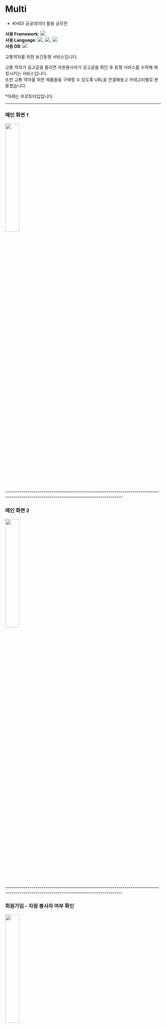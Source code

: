# Multi
* KHIDI 공공데이터 활용 공모전

**사용 Framework**: <img src="https://img.shields.io/badge/Django-3766AB?style=flat-square&logo=Django&logoColor=white"/>  
**사용 Language**: <img src="https://img.shields.io/badge/Python-3766AB?style=flat-square&logo=Python&logoColor=white"/>, <img src="https://img.shields.io/badge/HTML-3766AB?style=flat-square&logo=HTML&logoColor=white"/>, <img src="https://img.shields.io/badge/CSS-3766AB?style=flat-square&logo=CSS&logoColor=white"/>  
**사용 DB**: <img src="https://img.shields.io/badge/MariaDB-3766AB?style=flat-square&logo=MariaDB&logoColor=white"/>  

교통약자를 위한 보건동행 서비스입니다.

교통 약자가 공고글을 올리면 자원봉사자가 공고글을 확인 후 동행 서비스를 수락해 매칭시키는 서비스입니다.  
또한 교통 약자를 위한 제품들을 구매할 수 있도록 URL을 연결해놓고 카테고리별로 분류했습니다.

*아래는 프로토타입입니다.

---

### 메인 화면 1
<img src="https://github.com/user-attachments/assets/65933619-0538-4720-b884-ee5134ec8a3d" width="30%">

**--------------------------------------------------------------------------------------------------------------------------------------**

### 메인 화면 2
<img src="https://github.com/user-attachments/assets/72991c94-16b1-4ce5-aaba-b0210c60285c" width="30%">

**--------------------------------------------------------------------------------------------------------------------------------------**

### 회원가입 - 자원 봉사자 여부 확인
<img src="https://github.com/user-attachments/assets/5970cc0f-4ba2-4fed-831f-73ac14f0da0b" width="30%">

**--------------------------------------------------------------------------------------------------------------------------------------**

### 로그인
<img src="https://github.com/user-attachments/assets/ff6a381b-ae83-4aed-903e-5cfdf06ff1fe" width="30%">

**--------------------------------------------------------------------------------------------------------------------------------------**

### 교통 약자 글 작성
<img src="https://github.com/user-attachments/assets/e446f683-b555-4332-a2fa-63af01615711" width="30%">

**--------------------------------------------------------------------------------------------------------------------------------------**

### 교통 약자 글 리스트 뷰
<img src="https://github.com/user-attachments/assets/049648cc-215e-4c26-91dc-b749705b2a4e" width="30%">

**--------------------------------------------------------------------------------------------------------------------------------------**

### 봉사자 글 리스트 뷰
<img src="https://github.com/user-attachments/assets/81fd39b6-0e25-4c41-8e89-a9fda4d0c6dd" width="30%">

**--------------------------------------------------------------------------------------------------------------------------------------**

### 교통 약자 글 디테일 뷰
<img src="https://github.com/user-attachments/assets/19095cba-a57b-469c-8acc-c74af5746356" width="30%">

**--------------------------------------------------------------------------------------------------------------------------------------**

### 봉사자 글 디테일 뷰
<img src="https://github.com/user-attachments/assets/c5962a04-5ea0-4a25-99a8-e6b5a9d348ef" width="30%">

**--------------------------------------------------------------------------------------------------------------------------------------**

### 교통 약자 내 글 확인
<img src="https://github.com/user-attachments/assets/09ad3739-dbb8-4d65-9e67-4cd1b2e198db" width="30%">

**--------------------------------------------------------------------------------------------------------------------------------------**

### 동행자 매칭 완료 글 확인
<img src="https://github.com/user-attachments/assets/dd3d709f-1eb2-49ea-94b6-09aba7c1b71c" width="30%">

**--------------------------------------------------------------------------------------------------------------------------------------**

### 동행자 정보 확인
<img src="https://github.com/user-attachments/assets/8c46287a-908c-482f-ae27-841c3c14f634" width="30%">

**--------------------------------------------------------------------------------------------------------------------------------------**

### 교통 약자 관련 제품 리스트
<img src="https://github.com/user-attachments/assets/56f3a869-42c5-4d0f-8be0-aed7b2cb9c1e" width="30%">

**--------------------------------------------------------------------------------------------------------------------------------------**

### 보건 동행 서비스 시설
<img src="https://github.com/user-attachments/assets/31f3defe-7ae3-448b-9dbb-d8fbb08e5f55" width="30%">
